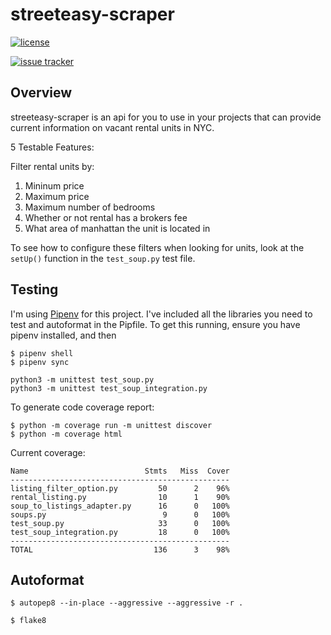 # streeteasy-scraper
[![license](https://img.shields.io/badge/license-MIT-brightgreen)]()

[![issue tracker](https://img.shields.io/github/issues/angarc/streeteasy-scraper)]()

## Overview
streeteasy-scraper is an api for you to use in your projects that can provide current information on vacant rental units in NYC.

5 Testable Features:

Filter rental units by:

1. Mininum price
2. Maximum price
3. Maximum number of bedrooms
4. Whether or not rental has a brokers fee
5. What area of manhattan the unit is located in

To see how to configure these filters when looking for units, look at the `setUp()` function in the `test_soup.py` test file.

## Testing

I'm using [Pipenv](https://github.com/pypa/pipenv) for this project. I've included all the libraries you need to 
test and autoformat in the Pipfile. To get this running, ensure you have pipenv installed, and then 

```
$ pipenv shell
$ pipenv sync
```



```
python3 -m unittest test_soup.py
python3 -m unittest test_soup_integration.py
```

To generate code coverage report:

```
$ python -m coverage run -m unittest discover
$ python -m coverage html
```

Current coverage:
```
Name                          Stmts   Miss  Cover
-------------------------------------------------
listing_filter_option.py         50      2    96%
rental_listing.py                10      1    90%
soup_to_listings_adapter.py      16      0   100%
soups.py                          9      0   100%
test_soup.py                     33      0   100%
test_soup_integration.py         18      0   100%
-------------------------------------------------
TOTAL                           136      3    98%
```

## Autoformat

```
$ autopep8 --in-place --aggressive --aggressive -r .

$ flake8
```
